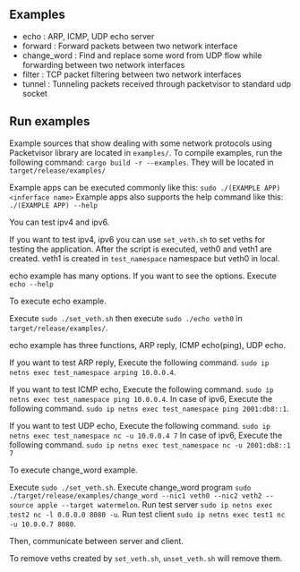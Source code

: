## Examples
- echo : ARP, ICMP, UDP echo server
- forward : Forward packets between two network interface
- change_word : Find and replace some word from UDP flow while forwarding between two network interfaces
- filter : TCP packet filtering between two network interfaces
- tunnel : Tunneling packets received through packetvisor to standard udp socket

## Run examples
Example sources that show dealing with some network protocols using Packetvisor library are located in `examples/`.
To compile examples, run the following command: `cargo build -r --examples`.
They will be located in `target/release/examples/`

Example apps can be executed commonly like this: `sudo ./(EXAMPLE APP) <inferface name>`
Example apps also supports the help command like this: `./(EXAMPLE APP) --help`

You can test ipv4 and ipv6.

If you want to test ipv4, ipv6 you can use `set_veth.sh` to set veths for testing the application.
After the script is executed, veth0 and veth1 are created.
veth1 is created in `test_namespace` namespace but veth0 in local.

echo example has many options. If you want to see the options.
Execute `echo --help`

To execute echo example.

Execute `sudo ./set_veth.sh` then execute `sudo ./echo veth0` in `target/release/examples/`.

echo example has three functions, ARP reply, ICMP echo(ping), UDP echo.

If you want to test ARP reply, Execute the following command.
`sudo ip netns exec test_namespace arping 10.0.0.4`.

If you want to test ICMP echo, Execute the following command.
`sudo ip netns exec test_namespace ping 10.0.0.4`.
In case of ipv6, Execute the following command.
`sudo ip netns exec test_namespace ping 2001:db8::1`.


If you want to test UDP echo, Execute the following command.
`sudo ip netns exec test_namespace nc -u 10.0.0.4 7`
In case of ipv6, Execute the following command.
`sudo ip netns exec test_namespace nc -u 2001:db8::1 7`

To execute change_word example.

Execute `sudo ./set_veth.sh`.
Execute change_word program `sudo ./target/release/examples/change_word --nic1 veth0 --nic2 veth2 --source apple --target watermelon`.
Run test server `sudo ip netns exec test2 nc -l 0.0.0.0 8080 -u`.
Run test client `sudo ip netns exec test1 nc -u 10.0.0.7 8080`.

Then, communicate between server and client.

To remove veths created by `set_veth.sh`, `unset_veth.sh` will remove them.
